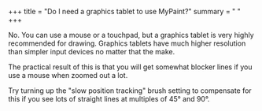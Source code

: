 +++
title = "Do I need a graphics tablet to use MyPaint?"
summary = " "
+++

No. You can use a mouse or a touchpad, but a graphics tablet is very highly recommended
for drawing. Graphics tablets have much higher resolution than simpler input devices
no matter that the make.

The practical result of this is that you will get somewhat blocker lines if you
use a mouse when zoomed out a lot.

Try turning up the "slow position tracking" brush setting to compensate for this
if you see lots of straight lines at multiples of 45° and 90°.
